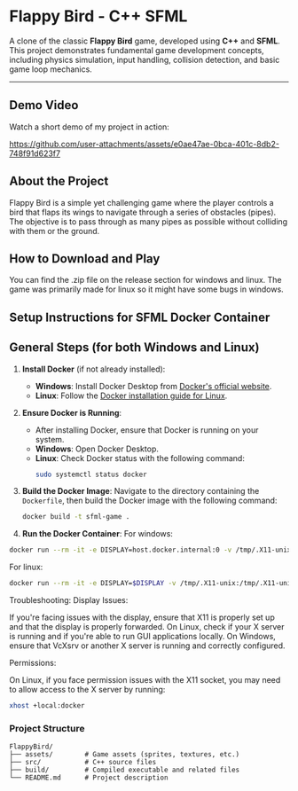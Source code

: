 # Flappy Bird - C++ SFML

A clone of the classic **Flappy Bird** game, developed using **C++** and **SFML**. This project demonstrates fundamental game development concepts, including physics simulation, input handling, collision detection, and basic game loop mechanics.

---
## Demo Video

Watch a short demo of my project in action:

https://github.com/user-attachments/assets/e0ae47ae-0bca-401c-8db2-748f91d623f7



## **About the Project**
Flappy Bird is a simple yet challenging game where the player controls a bird that flaps its wings to navigate through a series of obstacles (pipes). The objective is to pass through as many pipes as possible without colliding with them or the ground.

## How to Download and Play
You can find the .zip file on the release section for windows and linux. The game was primarily made for linux so it might have some bugs in windows.

## Setup Instructions for SFML Docker Container

## General Steps (for both Windows and Linux)
1. **Install Docker** (if not already installed):
   - **Windows**: Install Docker Desktop from [Docker's official website](https://www.docker.com/products/docker-desktop).
   - **Linux**: Follow the [Docker installation guide for Linux](https://docs.docker.com/engine/install/).

2. **Ensure Docker is Running**:
   - After installing Docker, ensure that Docker is running on your system.
   - **Windows**: Open Docker Desktop.
   - **Linux**: Check Docker status with the following command:
     ```bash
     sudo systemctl status docker
     ```

4. **Build the Docker Image**:
   Navigate to the directory containing the `Dockerfile`, then build the Docker image with the following command:
   ```bash
   docker build -t sfml-game .

5. **Run the Docker Container**:
   For windows:
  ```bash
  docker run --rm -it -e DISPLAY=host.docker.internal:0 -v /tmp/.X11-unix:/tmp/.X11-unix sfml-game 
```
  For linux:
  ```bash
  docker run --rm -it -e DISPLAY=$DISPLAY -v /tmp/.X11-unix:/tmp/.X11-unix sfml-game
```
  Troubleshooting:
  Display Issues:

If you're facing issues with the display, ensure that X11 is properly set up and that the display is properly forwarded.
        On Linux, check if your X server is running and if you're able to run GUI applications locally.
        On Windows, ensure that VcXsrv or another X server is running and correctly configured.

Permissions:

   On Linux, if you face permission issues with the X11 socket, you may need to allow access to the X server by running:
   ```bash
  xhost +local:docker
```



### **Project Structure**
```plaintext
FlappyBird/
├── assets/        # Game assets (sprites, textures, etc.)
├── src/           # C++ source files
├── build/         # Compiled executable and related files
└── README.md      # Project description
